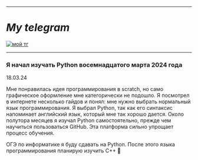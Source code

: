 ___
# ___My telegram___
[![мой тг](https://pngicon.ru/file/uploads/telegram.png)](https://t.me/SuperPyDroCh "tap to go")
___

### Я начал изучать Python восемнадцатого марта 2024 года
18.03.24

Мне понравилась идея программирования в scratch, но само графическое оформление мне категорически не подошло. Я посмотрел в интернете несколько гайдов и понял: мне нужно выбрать нормальный язык программирования. Я выбрал Python, так как его синтаксис напоминает английский язык, который мне так хорошо дается. Около полутора месяцев я изучал Python самостоятельно, прежде чем научиться пользоваться GitHub. Эта платформа сильно упрощает процесс обучения.

ОГЭ по информатике я буду сдавать на Python. После этого языка программирования планирую изучить C++ :muscle:
